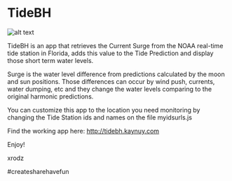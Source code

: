# TideBH
![alt text](https://github.com/xrodz/myapp_tidebh/blob/master/favicon/favicon-160.png "TideBH")

TideBH is an app that retrieves the Current Surge from the NOAA real-time tide station in Florida, adds this value to the Tide Prediction and display those short term water levels.

Surge is the water level difference from predictions calculated by the moon and sun positions. Those differences can occur by wind push, currents, water dumping, etc and they change the water levels comparing to the original harmonic predictions.

You can customize this app to the location you need monitoring by changing the Tide Station ids and names on the file myidsurls.js

Find the working app here:
http://tidebh.kaynuy.com


Enjoy!

xrodz

#createsharehavefun
